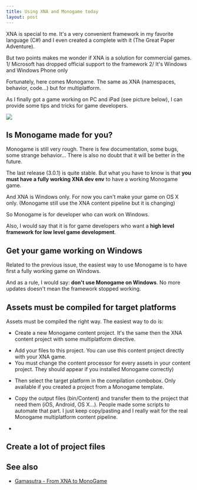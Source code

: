 ```yaml
---
title: Using XNA and Monogame today
layout: post
---
```


XNA is special to me. It's a very convenient framework in my favorite language (C#) and I even created a complete with it (The Great Paper Adventure).

But two points makes me wonder if XNA is a solution for commercial games.
1/ Microsoft has dropped official support to the framework
2/ It's Windows and Windows Phone only

Fortunately, here comes Monogame. The same as XNA (namespaces, behavior, code...) but for multiplatform.

As I finally got a game working on PC and iPad (see picture below), I can provide some tips and tricks for game developers.

<img src="{{site.url}}/static/content/posts/2013-06-18/pon-ipad-pc.png" />

## Is Monogame made for you?

Monogame is still very rough. There is few documentation, some bugs, some strange behavior... There is also no doubt that it will be better in the future.

The last release (3.0.1) is quite stable. But what you have to know is that **you must have a fully working XNA dev env** to have a working Monogame game.

And XNA is Windows only. For now you can't make your game on OS X only. (Monogame still use the XNA content pipeline but it is changing)

So Monogame is for developer who can work on Windows.

Also, I would say that it is for game developers who want a **high level framework for low level game development**.

## Get your game working on Windows

Related to the previous issue, the easiest way to use Monogame is to have first a fully working game on Windows. 

And as a rule, I would say: **don't use Monogame on Windows**. No more updates doesn't mean the framework stopped working.

## Assets must be compiled for target platforms

Assets must be compiled the right way. The easiest way to do is:

- Create a new Monogame content project. It's the same then the XNA content project with some multiplatform directive.

<Screen>

- Add your files to this project. You can use this content project directly with your XNA game.
- You must change the content processor for every assets in your content project. They should appear if you installed Monogame correctly)

<Screen>

- Then select the target platform in the compilation combobox. Only available if you created a project from a Monogame template.

<Screen>

- Copy the output files (bin/Content) and transfer them to the project that need them (iOS, Android, OS X...). People made some scripts to automate that part. I just keep copy/pasting and I really wait for the real Monogame multiplatform content pipeline. 

- 

## Create a lot of project files

## 


## See also

- [Gamasutra - From XNA to MonoGame](http://www.gamasutra.com/view/feature/192209/from_xna_to_monogame.php)